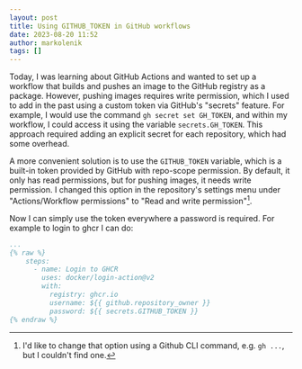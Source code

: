 ```yaml
---
layout: post
title: Using GITHUB_TOKEN in GitHub workflows
date: 2023-08-20 11:52
author: markolenik
tags: []
---
```


Today, I was learning about GitHub Actions and wanted to set up a workflow that builds and pushes an image to the GitHub registry as a package.
However, pushing images requires write permission, which I used to add in the past using a custom token via GitHub's "secrets" feature.
For example, I would use the command `gh secret set GH_TOKEN`, and within my workflow, I could access it using the variable `secrets.GH_TOKEN`.
This approach required adding an explicit secret for each repository, which had some overhead.

A more convenient solution is to use the `GITHUB_TOKEN` variable, which is a built-in token provided by GitHub with repo-scope permission.
By default, it only has read permissions, but for pushing images, it needs write permission.
I changed this option in the repository's settings menu under "Actions/Workflow permissions" to "Read and write permission"[^1].

Now I can simply use the token everywhere a password is required.
For example to login to ghcr I can do:
```yaml
...
{% raw %}
    steps:
      - name: Login to GHCR
        uses: docker/login-action@v2
        with:
          registry: ghcr.io
          username: ${{ github.repository_owner }}
          password: ${{ secrets.GITHUB_TOKEN }}
{% endraw %}
```

[^1]: I'd like to change that option using a Github CLI command, e.g. `gh ...`, but I couldn't find one.

<script src="https://giscus.app/client.js"
        data-repo="markolenik/markolenik.github.io"
        data-repo-id="R_kgDOKH0A5g"
        data-category="Announcements"
        data-category-id="DIC_kwDOKH0A5s4CYwG8"
        data-mapping="title"
        data-strict="0"
        data-reactions-enabled="1"
        data-emit-metadata="0"
        data-input-position="bottom"
        data-theme="preferred_color_scheme"
        data-lang="en"
        crossorigin="anonymous"
        async>
</script>



